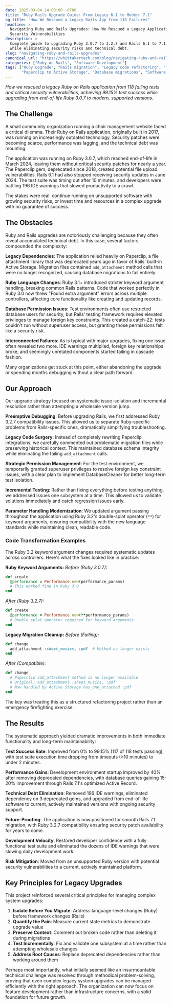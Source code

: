```yaml
---
date: 2025-03-04 14:00:00 -0700
title: "Ruby Rails Upgrade Guide: From Legacy 6.1 to Modern 7.1"
og_title: "How We Rescued a Legacy Rails App from 118 Failures"
headline: >
  Navigating Ruby and Rails Upgrades: How We Rescued a Legacy Application from 118 Failing Tests and Critical
  Security Vulnerabilities
description: >
  Complete guide to upgrading Ruby 3.0.7 to 3.2.7 and Rails 6.1 to 7.1. Real case study achieving 99.15% test success
  while eliminating security risks and technical debt.
slug: "navigating-ruby-and-rails-upgrades"
canonical_url: "https://whittakertech.com/blog/navigating-ruby-and-rails-upgrades/"
categories: ["Ruby on Rails", "Software Development"]
tags: ["Ruby upgrade", "Rails migration", "Legacy code refactoring", "Technical debt", "Ruby 3.2.7", "Rails 7.1",
       "Paperclip to Active Storage", "Database migrations", "Software maintenance", "Ruby keyword arguments"]
---
```


*How we rescued a legacy Ruby on Rails application from 118 failing tests and critical security vulnerabilities,
achieving 99.15% test success while upgrading from end-of-life Ruby 3.0.7 to modern, supported versions.*

## The Challenge

A small community organization running a choir management website faced a critical dilemma. Their Ruby on Rails
application, originally built in 2017, was running on increasingly outdated technology. Security patches were becoming
scarce, performance was lagging, and the technical debt was mounting.

The application was running on Ruby 3.0.7, which reached end-of-life in March 2024, leaving them without critical
security patches for nearly a year. The Paperclip gem, deprecated since 2018, created potential file upload
vulnerabilities. Rails 6.1 had also stopped receiving security updates in June 2024. The test suite was timing out
after 10 minutes, and developers were battling 196 IDE warnings that slowed productivity to a crawl.

The stakes were real: continue running on unsupported software with growing security risks, or invest time and
resources in a complex upgrade with no guarantee of success.

## The Obstacles

Ruby and Rails upgrades are notoriously challenging because they often reveal accumulated technical debt. In this case,
several factors compounded the complexity:

**Legacy Dependencies**: The application relied heavily on Paperclip, a file attachment library that was deprecated
years ago in favor of Rails' built-in Active Storage. Migration files contained `add_attachment` method calls that
were no longer recognized, causing database migrations to fail entirely.

**Ruby Language Changes**: Ruby 3.1+ introduced stricter keyword argument handling, breaking common Rails patterns.
Code that worked perfectly in Ruby 3.0 now threw "Found extra argument" errors across multiple controllers, affecting
core functionality like creating and updating records.

**Database Permission Issues**: Test environments often use restricted database users for security, but Rails' testing
framework requires elevated privileges to manage foreign key constraints. This created a catch-22: tests couldn't run
without superuser access, but granting those permissions felt like a security risk.

**Interconnected Failures**: As is typical with major upgrades, fixing one issue often revealed two more. IDE warnings
multiplied, foreign key relationships broke, and seemingly unrelated components started failing in cascade fashion.

Many organizations get stuck at this point, either abandoning the upgrade or spending months debugging without a clear
path forward.

## Our Approach

Our upgrade strategy focused on systematic issue isolation and incremental resolution rather than attempting a
wholesale version jump.

**Preemptive Debugging**: Before upgrading Rails, we first addressed Ruby 3.2.7 compatibility issues. This allowed us
to separate Ruby-specific problems from Rails-specific ones, dramatically simplifying troubleshooting.

**Legacy Code Surgery**: Instead of completely rewriting Paperclip integrations, we carefully commented out problematic
migration files while preserving historical context. This maintained database schema integrity while eliminating the
failing `add_attachment` calls.

**Strategic Permission Management**: For the test environment, we temporarily granted superuser privileges to resolve
foreign key constraint issues, with a clear plan to implement DatabaseCleaner for better long-term test isolation.

**Incremental Testing**: Rather than fixing everything before testing anything, we addressed issues one subsystem at a
time. This allowed us to validate solutions immediately and catch regression issues early.

**Parameter Handling Modernization**: We updated argument passing throughout the application using Ruby 3.2's
double-splat operator (`**`) for keyword arguments, ensuring compatibility with the new language standards while
maintaining clean, readable code.

### Code Transformation Examples

The Ruby 3.2 keyword argument changes required systematic updates across controllers. Here's what the fixes looked
like in practice:

**Ruby Keyword Arguments:**
*Before (Ruby 3.0.7):*

```ruby
def create
  @performance = Performance.new(performance_params)
  # This worked fine in Ruby 3.0
end
```

*After (Ruby 3.2.7):*

```ruby
def create
  @performance = Performance.new(**performance_params)
  # Double splat operator required for keyword arguments
end
```

**Legacy Migration Cleanup:**
*Before (Failing):*

```ruby
def change
  add_attachment :sheet_musics, :pdf  # Method no longer exists
end
```

*After (Compatible):*

```ruby
def change
  # Paperclip add_attachment method is no longer available
  # Original: add_attachment :sheet_musics, :pdf
  # Now handled by Active Storage has_one_attached :pdf
end
```

The key was treating this as a structured refactoring project rather than an emergency firefighting exercise.

## The Results

The systematic approach yielded dramatic improvements in both immediate functionality and long-term maintainability:

**Test Success Rate**: Improved from 0% to 99.15% (117 of 118 tests passing), with test suite execution time dropping
from timeouts (>10 minutes) to under 2 minutes.

**Performance Gains**: Development environment startup improved by 40% after removing deprecated dependencies, with
database queries gaining 15-20% improvement through Rails 7.1's optimized Active Record.

**Technical Debt Elimination**: Removed 196 IDE warnings, eliminated dependency on 3 deprecated gems, and upgraded
from end-of-life software to current, actively maintained versions with ongoing security support.

**Future-Proofing**: The application is now positioned for smooth Rails 7.1 migration, with Ruby 3.2.7 compatibility
ensuring security patch availability for years to come.

**Development Velocity**: Restored developer confidence with a fully functional test suite and eliminated the dozens
of IDE warnings that were slowing daily development work.

**Risk Mitigation**: Moved from an unsupported Ruby version with potential security vulnerabilities to a current,
actively maintained platform.

## Key Principles for Legacy Upgrades

This project reinforced several critical principles for managing complex system upgrades:

1. **Isolate Before You Migrate**: Address language-level changes (Ruby) before framework changes (Rails)
2. **Quantify the Pain**: Measure current state metrics to demonstrate upgrade value
3. **Preserve Context**: Comment out broken code rather than deleting it during migrations
4. **Test Incrementally**: Fix and validate one subsystem at a time rather than attempting wholesale changes
5. **Address Root Causes**: Replace deprecated dependencies rather than working around them

Perhaps most importantly, what initially seemed like an insurmountable technical challenge was resolved through
methodical problem-solving, proving that even complex legacy system upgrades can be managed efficiently with the right
approach. The organization can now focus on feature development rather than infrastructure concerns, with a solid
foundation for future growth.
